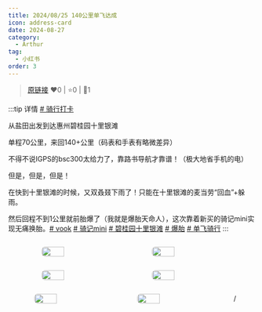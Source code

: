 ```yaml
---
title: 2024/08/25 140公里单飞达成
icon: address-card
date: 2024-08-27
category:
  - Arthur
tag:
  - 小红书
order: 3
---
```

> [原链接](https://www.xiaohongshu.com/explore/66cd831b000000001d01a140)
> ❤️0 | ⭐️0 | 💬1

:::tip 详情
[# 骑行打卡](https://www.xiaohongshu.com/search_result/?keyword=%E9%AA%91%E8%A1%8C%E6%89%93%E5%8D%A1&type=54&source=web_note_detail_r10)

从盐田出发到达惠州碧桂园十里银滩

单程70公里，来回140+公里（码表和手表有略微差异）

不得不说IGPS的bsc300太给力了，靠路书导航才靠谱！（极大地省手机的电）

但是，但是，但是！

在快到十里银滩的时候，又双叒叕下雨了！只能在十里银滩的麦当劳“回血”+躲雨。

然后回程不到1公里就前胎爆了（我就是爆胎天命人），这次靠着新买的骑记mini实现无痛换胎。[# vook](https://www.xiaohongshu.com/search_result/?keyword=vook&type=54&source=web_note_detail_r10) [# 骑记mini](https://www.xiaohongshu.com/search_result/?keyword=%E9%AA%91%E8%AE%B0mini&type=54&source=web_note_detail_r10) [# 碧桂园十里银滩](https://www.xiaohongshu.com/search_result/?keyword=%E7%A2%A7%E6%A1%82%E5%9B%AD%E5%8D%81%E9%87%8C%E9%93%B6%E6%BB%A9&type=54&source=web_note_detail_r10) [# 爆胎](https://www.xiaohongshu.com/search_result/?keyword=%E7%88%86%E8%83%8E&type=54&source=web_note_detail_r10) [# 单飞骑行](https://www.xiaohongshu.com/search_result/?keyword=%E5%8D%95%E9%A3%9E%E9%AA%91%E8%A1%8C&type=54&source=web_note_detail_r10)
:::

<div class="image-preview">
<img src="https://pan.4a1801.life:11443/d/public/XHS_fsy/66cd831b000000001d01a140_1.webp" width="210px" style="margin: 5px;" align="center" />
<img src="https://pan.4a1801.life:11443/d/public/XHS_fsy/66cd831b000000001d01a140_2.webp" width="210px" style="margin: 5px;" align="center" />
<img src="https://pan.4a1801.life:11443/d/public/XHS_fsy/66cd831b000000001d01a140_3.webp" width="210px" style="margin: 5px;" align="center" />
<img src="https://pan.4a1801.life:11443/d/public/XHS_fsy/66cd831b000000001d01a140_4.webp" width="210px" style="margin: 5px;" align="center" />
<img src="https://pan.4a1801.life:11443/d/public/XHS_fsy/66cd831b000000001d01a140_5.webp" width="210px" style="margin: 5px;" align="center" />
<img src="https://pan.4a1801.life:11443/d/public/XHS_fsy/66cd831b000000001d01a140_6.webp" width="210px" style="margin: 5px;" align="center" />
/</div>

<style>
  .image-preview {
    display: flex;
    justify-content: space-evenly;
    align-items: center;
    flex-wrap: wrap;
  }

  .image-preview > img {
     box-sizing: border-box;
     width: 32% !important;
     padding: 9px;
     border-radius: 16px;
  }

  @media (max-width: 719px){
    .image-preview > img {
      width: 50% !important;
    }
  }

  @media (max-width: 419px){
    .image-preview > img {
      width: 100% !important;
    }
  }
</style>